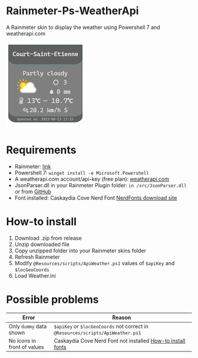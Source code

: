 # Rainmeter-Ps-WeatherApi

A Rainmeter skin to display the weather using Powershell 7 and weatherapi.com

![Preview](./Ps-WeatherApi/src/Preview.png)

# Requirements

- Rainmeter: [link](https://www.rainmeter.net/)
- Powershell 7: `winget install -e Microsoft.Powershell`
- A weatherapi.com account/api-key (free plan): [weatherapi.com](www.weatherapi.com)
- JsonParser.dll in your Rainmeter Plugin folder: `in /src/JsonParser.dll` or from [GitHub](https://github.com/e2e8/rainmeter-jsonparser)
- Font installed: Caskaydia Cove Nerd Font [NerdFonts download site](https://www.nerdfonts.com/font-downloads)


# How-to install

1. Download .zip from release
2. Unzip downloaded file
3. Copy unzipped folder into your Rainmeter skins folder
4. Refresh Rainmeter
5. Modify `@Resources/scripts/ApiWeather.ps1` values of `$apiKey` and `$locGeoCoords`
6. Load Weather.ini

# Possible problems

|Error|Reason|
|--|--|
|Only `dummy` data shown |`$apiKey` or `$locGeoCoords` not correct in `@Resources/scripts/ApiWeather.ps1`|
|No icons in front of values |Caskaydia Cove Nerd Font not installed [How-to install fonts](https://www.howtogeek.com/787939/how-to-install-fonts-on-windows-10/)|
